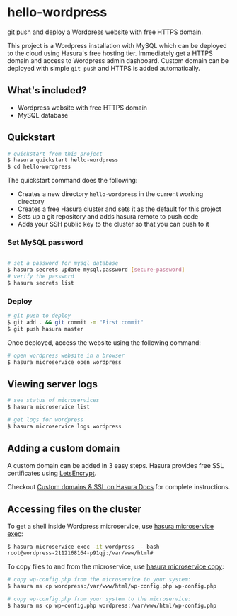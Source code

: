 # hello-wordpress

git push and deploy a Wordpress website with free HTTPS domain.

This project is a Wordpress installation with MySQL which can be deployed to the cloud using Hasura's free hosting tier. Immediately get a HTTPS domain and access to Wordpress admin dashboard. Custom domain can be deployed with simple `git push` and HTTPS is added automatically.

## What's included?

- Wordpress website with free HTTPS domain
- MySQL database

## Quickstart

```bash
# quickstart from this project
$ hasura quickstart hello-wordpress
$ cd hello-wordpress
```

The quickstart command does the following:

- Creates a new directory `hello-wordpress` in the current working directory
- Creates a free Hasura cluster and sets it as the default for this project
- Sets up a git repository and adds hasura remote to push code
- Adds your SSH public key to the cluster so that you can push to it

### Set MySQL password

```bash

# set a password for mysql database
$ hasura secrets update mysql.password [secure-password]
# verify the password
$ hasura secrets list

```

### Deploy

```bash
# git push to deploy
$ git add . && git commit -m "First commit"
$ git push hasura master
```

Once deployed, access the website using the following command:

```bash
# open wordpress website in a browser
$ hasura microservice open wordpress
```

## Viewing server logs

```bash
# see status of microservices
$ hasura microservice list

# get logs for wordpress
$ hasura microservice logs wordpress
```

## Adding a custom domain

A custom domain can be added in 3 easy steps. Hasura provides free SSL certificates using [LetsEncrypt](https://letsencrypt.org/).

Checkout [Custom domains & SSL on Hasura Docs](https://docs.hasura.io/0.15/manual/gateway/custom-domains-ssl.html) for complete instructions.

## Accessing files on the cluster

To get a shell inside Wordpress microservice, use [hasura microservice exec](https://docs.hasura.io/0.15/manual/hasuractl/hasura_microservice_exec.html):

```bash
$ hasura microservice exec -it wordpress -- bash
root@wordpress-2112168164-p91qj:/var/www/html#
```

To copy files to and from the microservice, use [hasura microservice copy](https://docs.hasura.io/0.15/manual/hasuractl/hasura_microservice_cp.html):

```bash
# copy wp-config.php from the microservice to your system:
$ hasura ms cp wordpress:/var/www/html/wp-config.php wp-config.php

# copy wp-config.php from your system to the microservice:
$ hasura ms cp wp-config.php wordpress:/var/www/html/wp-config.php
```
